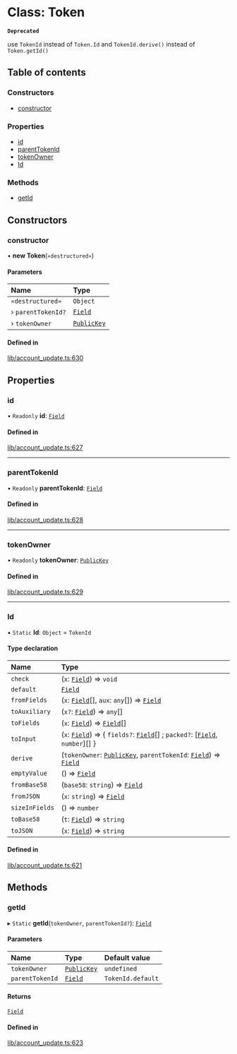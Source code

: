# Class: Token

**`Deprecated`**

use `TokenId` instead of `Token.Id` and `TokenId.derive()` instead of `Token.getId()`

## Table of contents

### Constructors

- [constructor](Token.md#constructor)

### Properties

- [id](Token.md#id)
- [parentTokenId](Token.md#parenttokenid)
- [tokenOwner](Token.md#tokenowner)
- [Id](Token.md#id-1)

### Methods

- [getId](Token.md#getid)

## Constructors

### constructor

• **new Token**(`«destructured»`)

#### Parameters

| Name | Type |
| :------ | :------ |
| `«destructured»` | `Object` |
| › `parentTokenId?` | [`Field`](Field.md) |
| › `tokenOwner` | [`PublicKey`](Types.PublicKey.md) |

#### Defined in

[lib/account_update.ts:630](https://github.com/o1-labs/snarkyjs/blob/2fa164e/src/lib/account_update.ts#L630)

## Properties

### id

• `Readonly` **id**: [`Field`](Field.md)

#### Defined in

[lib/account_update.ts:627](https://github.com/o1-labs/snarkyjs/blob/2fa164e/src/lib/account_update.ts#L627)

___

### parentTokenId

• `Readonly` **parentTokenId**: [`Field`](Field.md)

#### Defined in

[lib/account_update.ts:628](https://github.com/o1-labs/snarkyjs/blob/2fa164e/src/lib/account_update.ts#L628)

___

### tokenOwner

• `Readonly` **tokenOwner**: [`PublicKey`](Types.PublicKey.md)

#### Defined in

[lib/account_update.ts:629](https://github.com/o1-labs/snarkyjs/blob/2fa164e/src/lib/account_update.ts#L629)

___

### Id

▪ `Static` **Id**: `Object` = `TokenId`

#### Type declaration

| Name | Type |
| :------ | :------ |
| `check` | (`x`: [`Field`](Field.md)) => `void` |
| `default` | [`Field`](Field.md) |
| `fromFields` | (`x`: [`Field`](Field.md)[], `aux`: `any`[]) => [`Field`](Field.md) |
| `toAuxiliary` | (`x?`: [`Field`](Field.md)) => `any`[] |
| `toFields` | (`x`: [`Field`](Field.md)) => [`Field`](Field.md)[] |
| `toInput` | (`x`: [`Field`](Field.md)) => { `fields?`: [`Field`](Field.md)[] ; `packed?`: [[`Field`](Field.md), `number`][]  } |
| `derive` | (`tokenOwner`: [`PublicKey`](Types.PublicKey.md), `parentTokenId`: [`Field`](Field.md)) => [`Field`](Field.md) |
| `emptyValue` | () => [`Field`](Field.md) |
| `fromBase58` | (`base58`: `string`) => [`Field`](Field.md) |
| `fromJSON` | (`x`: `string`) => [`Field`](Field.md) |
| `sizeInFields` | () => `number` |
| `toBase58` | (`t`: [`Field`](Field.md)) => `string` |
| `toJSON` | (`x`: [`Field`](Field.md)) => `string` |

#### Defined in

[lib/account_update.ts:621](https://github.com/o1-labs/snarkyjs/blob/2fa164e/src/lib/account_update.ts#L621)

## Methods

### getId

▸ `Static` **getId**(`tokenOwner`, `parentTokenId?`): [`Field`](Field.md)

#### Parameters

| Name | Type | Default value |
| :------ | :------ | :------ |
| `tokenOwner` | [`PublicKey`](Types.PublicKey.md) | `undefined` |
| `parentTokenId` | [`Field`](Field.md) | `TokenId.default` |

#### Returns

[`Field`](Field.md)

#### Defined in

[lib/account_update.ts:623](https://github.com/o1-labs/snarkyjs/blob/2fa164e/src/lib/account_update.ts#L623)
